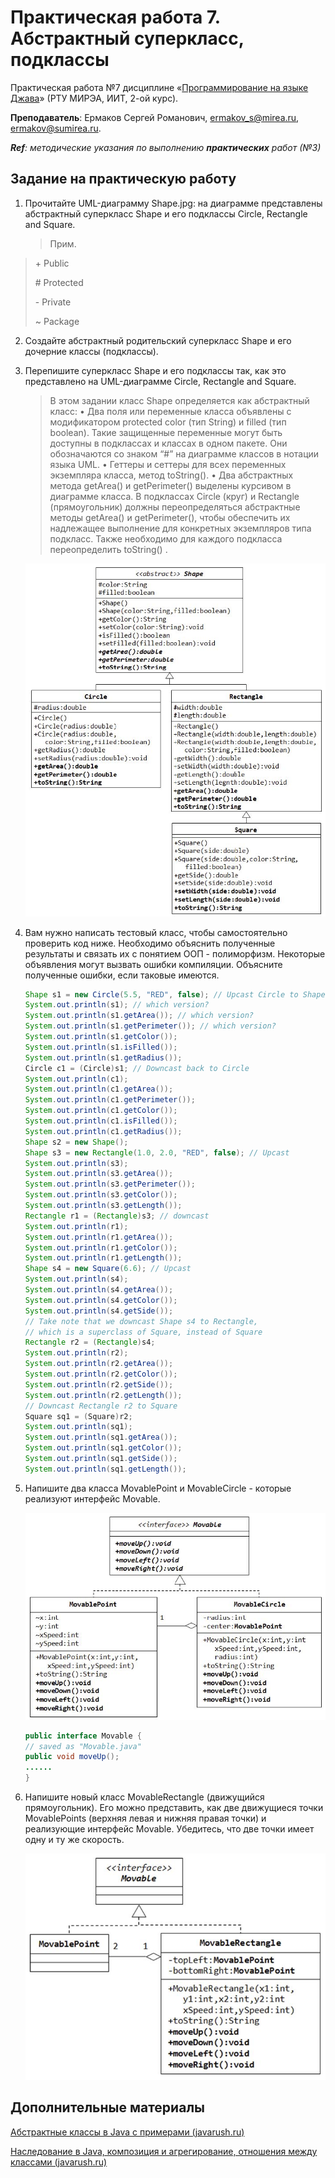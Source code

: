 # Практическая работа 7. Абстрактный суперкласс, подклассы
Практическая работа №7 дисциплине «[Программирование на языке Джава](https://online-edu.mirea.ru/course/view.php?id=4053)» (РТУ МИРЭА, ИИТ, 2-ой курс).

**Преподаватель**: Ермаков Сергей Романович, ermakov_s@mirea.ru, ermakov@sumirea.ru.

***Ref**: методические указания по выполнению **практических** работ (№3)*

## Задание на практическую работу

1. Прочитайте UML-диаграмму Shape.jpg: на диаграмме представлены абстрактный суперкласс Shape и его подклассы Circle, Rectangle and Square.

   > Прим.
>
   > \+ Public
>
   > \# Protected
>
   > \- Private
>
   > ~ Package

2. Создайте абстрактный родительский суперкласс Shape и его дочерние классы (подклассы).

3. Перепишите суперкласс Shape и его подклассы так, как это представлено на UML-диаграмме Circle, Rectangle and Square.

   > В этом задании класс Shape определяется как абстрактный класс:
   > • Два поля или переменные класса объявлены с модификатором protected color (тип String) и filled (тип boolean). Такие защищенные переменные могут быть доступны в подклассах и классах в одном пакете. Они обозначаются со знаком “#” на диаграмме классов в нотации языка UML.
   > • Геттеры и сеттеры для всех переменных экземпляра класса, метод toString().
   > • Два абстрактных метода getArea() и getPerimeter() выделены курсивом в диаграмме класса. В подклассах Circle (круг) и Rectangle (прямоугольник) должны переопределяться абстрактные методы getArea() и getPerimeter(), чтобы обеспечить их надлежащее выполнение для конкретных экземпляров типа подкласс. Также необходимо для каждого подкласса переопределить toString() .

   ![](Shape.jpg)

4. Вам нужно написать тестовый класс, чтобы самостоятельно проверить код ниже. Необходимо объяснить полученные результаты и связать их с понятием ООП - полиморфизм. Некоторые объявления могут вызвать ошибки компиляции. Объясните полученные ошибки, если таковые имеются.

   ```java
   Shape s1 = new Circle(5.5, "RED", false); // Upcast Circle to Shape
   System.out.println(s1); // which version?
   System.out.println(s1.getArea()); // which version?
   System.out.println(s1.getPerimeter()); // which version?
   System.out.println(s1.getColor());
   System.out.println(s1.isFilled());
   System.out.println(s1.getRadius());
   Circle c1 = (Circle)s1; // Downcast back to Circle
   System.out.println(c1);
   System.out.println(c1.getArea());
   System.out.println(c1.getPerimeter());
   System.out.println(c1.getColor());
   System.out.println(c1.isFilled());
   System.out.println(c1.getRadius());
   Shape s2 = new Shape();
   Shape s3 = new Rectangle(1.0, 2.0, "RED", false); // Upcast
   System.out.println(s3);
   System.out.println(s3.getArea());
   System.out.println(s3.getPerimeter());
   System.out.println(s3.getColor());
   System.out.println(s3.getLength());
   Rectangle r1 = (Rectangle)s3; // downcast
   System.out.println(r1);
   System.out.println(r1.getArea());
   System.out.println(r1.getColor());
   System.out.println(r1.getLength());
   Shape s4 = new Square(6.6); // Upcast
   System.out.println(s4);
   System.out.println(s4.getArea());
   System.out.println(s4.getColor());
   System.out.println(s4.getSide());
   // Take note that we downcast Shape s4 to Rectangle,
   // which is a superclass of Square, instead of Square
   Rectangle r2 = (Rectangle)s4;
   System.out.println(r2);
   System.out.println(r2.getArea());
   System.out.println(r2.getColor());
   System.out.println(r2.getSide());
   System.out.println(r2.getLength());
   // Downcast Rectangle r2 to Square
   Square sq1 = (Square)r2;
   System.out.println(sq1);
   System.out.println(sq1.getArea());
   System.out.println(sq1.getColor());
   System.out.println(sq1.getSide());
   System.out.println(sq1.getLength());
   ```

5. Напишите два класса MovablePoint и MovableCircle - которые реализуют интерфейс Movable.

   ![](Movable.jpg)

   ```java
   public interface Movable {
   // saved as "Movable.java"
   public void moveUp();
   ......
   }
   ```

6. Напишите новый класс MovableRectangle (движущийся прямоугольник). Его можно представить, как две движущиеся точки MovablePoints (верхняя левая и нижняя правая точки) и реализующие интерфейс Movable. Убедитесь, что две точки имеет одну и ту же скорость.

   ![](MovableRectangle.jpg)

## Дополнительные материалы

[Абстрактные классы в Java c примерами (javarush.ru)](https://javarush.ru/groups/posts/1973-abstraktnihe-klassih-v-java-na-konkretnihkh-primerakh)

[Наследование в Java, композиция и агрегирование, отношения между классами (javarush.ru)](https://javarush.ru/groups/posts/1967-otnoshenija-mezhdu-klassami-nasledovanie-kompozicija-i-agregirovanie-)

